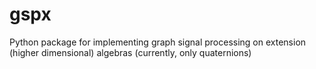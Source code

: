 # gspx
Python package for implementing graph signal processing on extension (higher dimensional) algebras (currently, only quaternions)
